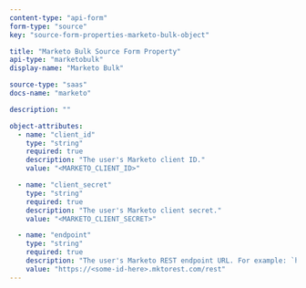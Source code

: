 ```yaml
---
content-type: "api-form"
form-type: "source"
key: "source-form-properties-marketo-bulk-object"

title: "Marketo Bulk Source Form Property"
api-type: "marketobulk"
display-name: "Marketo Bulk"

source-type: "saas"
docs-name: "marketo"

description: ""

object-attributes:
  - name: "client_id"
    type: "string"
    required: true
    description: "The user's Marketo client ID."
    value: "<MARKETO_CLIENT_ID>"

  - name: "client_secret"
    type: "string"
    required: true
    description: "The user's Marketo client secret."
    value: "<MARKETO_CLIENT_SECRET>"

  - name: "endpoint"
    type: "string"
    required: true
    description: "The user's Marketo REST endpoint URL. For example: `https://457-RFG-234.mktorest.com/rest`"
    value: "https://<some-id-here>.mktorest.com/rest"
---
```

